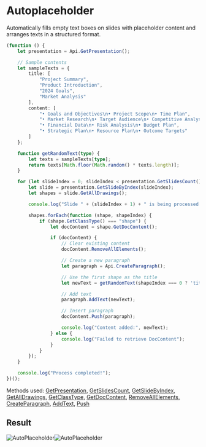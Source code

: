 # Autoplaceholder

Automatically fills empty text boxes on slides with placeholder content and arranges texts in a structured format.

<!-- This code snippet is shown in the screenshot. -->

<!-- eslint-skip -->

```ts
(function () {
    let presentation = Api.GetPresentation();

    // Sample contents
    let sampleTexts = {
        title: [
            "Project Summary",
            "Product Introduction",
            "2024 Goals",
            "Market Analysis"
        ],
        content: [
            "• Goals and Objectives\n• Project Scope\n• Time Plan",
            "• Market Research\n• Target Audience\n• Competitive Analysis",
            "• Financial Data\n• Risk Analysis\n• Budget Plan",
            "• Strategic Plan\n• Resource Plan\n• Outcome Targets"
        ]
    };

    function getRandomText(type) {
        let texts = sampleTexts[type];
        return texts[Math.floor(Math.random() * texts.length)];
    }

    for (let slideIndex = 0; slideIndex < presentation.GetSlidesCount(); slideIndex++) {
        let slide = presentation.GetSlideByIndex(slideIndex);
        let shapes = slide.GetAllDrawings();

        console.log("Slide " + (slideIndex + 1) + " is being processed...");

        shapes.forEach(function (shape, shapeIndex) {
            if (shape.GetClassType() === "shape") {
                let docContent = shape.GetDocContent();

                if (docContent) {
                    // Clear existing content
                    docContent.RemoveAllElements();

                    // Create a new paragraph
                    let paragraph = Api.CreateParagraph();

                    // Use the first shape as the title
                    let newText = getRandomText(shapeIndex === 0 ? 'title' : 'content');

                    // Add text
                    paragraph.AddText(newText);

                    // Insert paragraph
                    docContent.Push(paragraph);

                    console.log("Content added:", newText);
                } else {
                    console.log("Failed to retrieve DocContent");
                }
            }
        });
    }

    console.log("Process completed!");
})();
```

Methods used: [GetPresentation](/docs/office-api/usage-api/presentation-api/Api/Methods/GetPresentation.md), [GetSlidesCount](/docs/office-api/usage-api/presentation-api/ApiPresentation/Methods/GetSlidesCount.md), [GetSlideByIndex](/docs/office-api/usage-api/presentation-api/ApiPresentation/Methods/GetSlideByIndex.md), [GetAllDrawings](/docs/office-api/usage-api/presentation-api/ApiSlide/Methods/GetAllDrawings.md), [GetClassType](/docs/office-api/usage-api/presentation-api/ApiRun/Methods/GetClassType.md), [GetDocContent](/docs/office-api/usage-api/presentation-api/ApiShape/Methods/GetDocContent.md), [RemoveAllElements](/docs/office-api/usage-api/presentation-api/ApiDocumentContent/Methods/RemoveAllElements.md), [CreateParagraph](/docs/office-api/usage-api/presentation-api/Api/Methods/CreateParagraph.md), [AddText](/docs/office-api/usage-api/presentation-api/ApiParagraph/Methods/AddText.md), [Push](/docs/office-api/usage-api/presentation-api/ApiDocumentContent/Methods/Push.md) 

## Result

<!-- imgpath -->

![AutoPlaceholder](/assets/images/plugins/auto-placeholder.png#gh-light-mode-only)![AutoPlaceholder](/assets/images/plugins/auto-placeholder.dark.png#gh-dark-mode-only)